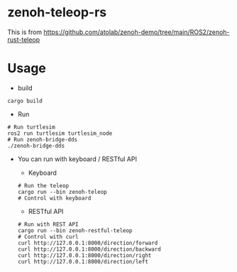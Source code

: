 # zenoh-teleop-rs

This is from https://github.com/atolab/zenoh-demo/tree/main/ROS2/zenoh-rust-teleop

# Usage

* build

```shell
cargo build 
```

* Run

```shell
# Run turtlesim
ros2 run turtlesim turtlesim_node
# Run zenoh-bridge-dds
./zenoh-bridge-dds
```

* You can run with keyboard / RESTful API

  - Keyboard

  ```shell
  # Run the teleop
  cargo run --bin zenoh-teleop
  # Control with keyboard
  ```

  -  RESTful API

  ```shell
  # Run with REST API
  cargo run --bin zenoh-restful-teleop
  # Control with curl
  curl http://127.0.0.1:8000/direction/forward
  curl http://127.0.0.1:8000/direction/backward
  curl http://127.0.0.1:8000/direction/right
  curl http://127.0.0.1:8000/direction/left
  ```
